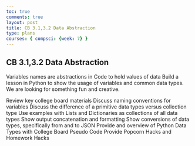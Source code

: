 ```yaml
---
toc: true
comments: true
layout: post
title: CB 3.1,3.2 Data Abstraction
type: plans
courses: { compsci: {week: 7} }
---
```



## CB 3.1,3.2 Data Abstraction 

Variables names are abstractions in Code to hold values of data
Build a lesson in Python to show the usage of variables and common data types. We are looking for something fun and creative.

Review key college board materials
Discuss naming conventions for variables
Discuss the difference of a primitive data types versus collection type
Use examples with Lists and Dictionaries as collections of all data types
Show output concatenation and formatting
Show conversions of data types, specifically from and to JSON
Provide and overview of Python Data Types with College Board Pseudo Code
Provide Popcorn Hacks and Homework Hacks